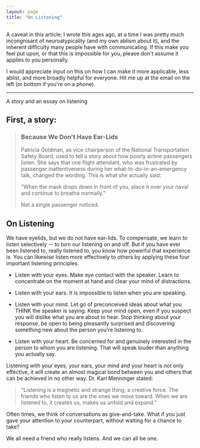 ```yaml
---
layout: page
title: "On Listening"
---
```


A caveat in this article; I wrote this ages ago, at a time I was
pretty much incongnisant of neuroatypicality (and my own ablism about
it), and the inherent difficulty many people have with
communicating. If this make you feel put upon, or that this is
impossible for you, please don't assume it applies to you personally.

I would appreciate input on this on how I can make it more
applicable, less ablist, and more broadly helpful for everyone. Hit me
up at the email on the left (or bottom if you're on a phone).

*******




A story and an essay on listening

## First, a story:

> ### Because We Don't Have Ear-Lids
>
> Patricia Goldman, as vice chairperson of the National Transportation
> Safety Board, used to tell a story about how poorly airline
> passengers listen. She says that one flight attendant, who was
> frustrated by passenger inattentiveness during her
> what-to-do-in-an-emergency talk, changed the wording. This is what
> she actually said:
>
> "When the mask drops down in front of you, place it over your naval
> and continue to breathe normally."
>
> Not a single passenger noticed.

## On Listening

We have eyelids, but we do not have ear-lids. To compensate, we learn
to listen selectively -- to turn our listening on and off. But if you
have ever been listened to, really listened to, you know how powerful
that experience is. You can likewise listen more effectively to others
by applying these four important listening principles.

* Listen with your eyes. Make eye contact with the speaker. Learn to
  concentrate on the moment at hand and clear your mind of
  distractions.

* Listen with your ears. It is impossible to listen when you are
  speaking.

* Listen with your mind. Let go of preconceived ideas about what you
  THINK the speaker is saying. Keep your mind open, even if you
  suspect you will dislike what you are about to hear. Stop thinking
  about your response, be open to being pleasantly surprised and
  discovering something new about the person you're listening to.

* Listen with your heart. Be concerned for and genuinely interested in
  the person to whom you are listening. That will speak louder than
  anything you actually say.

Listening with your eyes, your ears, your mind and your heart is not
only effective, it will create an almost magical bond between you and
others that can be achieved in no other way. Dr. Karl Menninger
stated:

> "Listening is a magnetic and strange thing, a creative force. The
> friends who listen to us are the ones we move toward. When we are
> listened to, it creates us, makes us unfold and expand."


Often times, we think of conversations as give-and-take. What if you
just gave your attention to your counterpart, without waiting for a
chance to take?

We all need a friend who really listens. And we can all be one.
